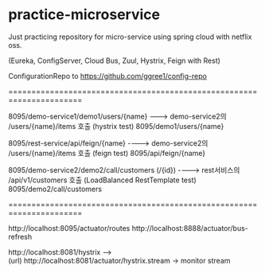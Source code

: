 # practice-microservice

Just practicing repository for micro-service using spring cloud with netflix oss.

(Eureka, ConfigServer, Cloud Bus, Zuul, Hystrix, Feign with Rest)


ConfigurationRepo to  https://github.com/ggree1/config-repo

======================================================================

8095/demo-service1/demo1/users/{name} ---> demo-service2의 /users/{name}/items 호출 (hystrix test)
8095/demo1/users/{name}

8095/rest-service/api/feign/{name} ----> demo-service2의 /users/{name}/items 호출 (feign test)
8095/api/feign/{name}

8095/demo-service2/demo2/call/customers (/{id})  ----> rest서비스의 /api/v1/customers 호출 (LoadBalanced RestTemplate test)
8095/demo2/call/customers

======================================================================

http://localhost:8095/actuator/routes
http://localhost:8888/actuator/bus-refresh


http://localhost:8081/hystrix  -->  
    (url) http://localhost:8081/actuator/hystrix.stream 
        -> monitor stream